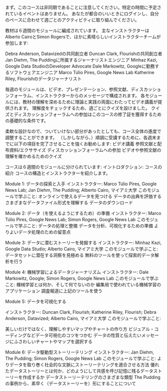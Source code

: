 まず。このコースは非同期であることに注意してください。特定の時間に予定されているイベントはありません。
あなたが都合のいいときにログインし、自分のペースに合わせて週ごとのアクティビティに取り組んでください。

教材は６週間のモジュールに編成されています。
主なインストラクターはAlberto CairoとSimon Rogersで、ほかに素晴らしいインストラクターチームが参加します:

Debra Anderson, Datavizedの共同創立者
Duncan Clark, Flourishの共同創立者
Jan Diehm, The Puddingに所属するジャーナリストエンジニア
Minhaz Kazi, Google Data StudioのDeveloper Advocate
Dale Markowitz, Googleに勤務するソフトウェアエンジニア
Marco Túlio Pires, Google News Lab 
Katherine Riley, Flourishのデータジャーナリスト   

毎週のモジュールは、ビデオ、プレゼンテーション、参照文献、ディスカッションフォーラム、インストラクターからのメッセージで構成されます。
各モジュールには、教材の理解を深めるために理論と実践の両面にわたってビデオ講義が提供されます。
理解度をチェックするため、週ごとにクイズを設けました。
クイズとディスカッションフォーラムへの参加はこのコースの修了証を獲得するための基礎的な条件です。 

柔軟な設計なので、ついていけない部分があったとしても、コース全体の進度で調整することができます。
（しかしながら、）順調に受講するために、各週末までに以下の項目を完了させることを強くお勧めします: 
ビデオ講義
参照文献と配布資料/エクササイズ
ディスカッションフォーラムへの参加
ビデオや参照文献の理解を確かめるためのクイズ  

コースは６週間のモジュールに分けられています: 
イントロダクション: コースの紹介
コースの構造とインストラクターを紹介します。 

Module 1: データの探索と入手
インストラクター: Marco Túlio Pires, Google News Lab; Jan Diehm, The Pudding; Alberto Cairo, マイアミ大学
このモジュールで学ぶこと: 
オンラインで使えるデータを見つける
データの出典を評価する
さまざまなデータファイル形式を理解する
データのダウンロード

Module 2: データ（を使えるようにするため）の準備
インストラクター: Marco Túlio Pires, Google News Lab; Simon Rogers, Google News Lab
このモジュールで学ぶこと:
データの処理と整備
データを分析、可視化するための準備
よりよいデータ処理のための留意点

Module 3: データに潜むストーリーを発掘する
インストラクター: Minhaz Kazi, Google Data Studio; Alberto Cairo, マイアミ大学
このモジュールで学ぶこと:
データセットに潜在する洞察を見極める
無料のツールを使って探索的データ解析を行う

Module 4: 機械学習によるデータジャーナリズム
インストラクター: Dale Markowitz, Google; Simon Rogers, Google News Lab
このモジュールで学ぶこと:
機械学習とは何か、そして何でないのか
編集局で使われている機械学習のアプリケーション
調査報道に上記のツールを使う

Module 5: データを可視化する

インストラクター: Duncan Clark, Flourish; Katherine Riley, Flourish; Debra Anderson, Datavized; Alberto Cairo, マイアミ大学
このモジュールで学ぶこと: 

美しいだけではなく、理解しやすいマップやチャートの作り方
ビジュアル・コーディングなどデータ可視化のコツをつかむ
データの性質と伝えたいメッセージにふさわしいチャートやマップを選択する

Module 6: データ駆動型ストーリーテリング
インストラクター: Jan Diehm, The Pudding; Simon Rogers, Google News Lab
このモジュールで学ぶこと:
よりデータを取り巻く社会的な文脈にストーリーテリングを適合させる方法
優れたデータストーリーとは何か、どのようにして共感を呼び記憶に残るデータストーリーを作成するか
データストーリーテリングのさまざまな類型
The Puddingの事例から、素早く（データストーリーを）形にすることについて
